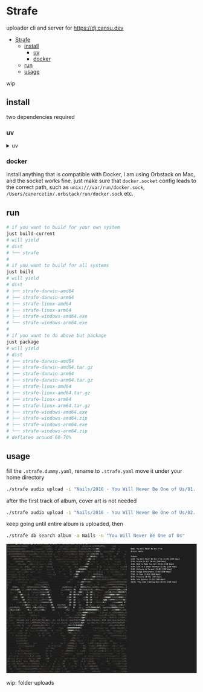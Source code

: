 # Strafe
uploader cli and server for https://dj.cansu.dev

- [Strafe](#strafe)
  - [install](#install)
    - [uv](#uv)
    - [docker](#docker)
  - [run](#run)
  - [usage](#usage)

wip

## install

two dependencies required 

### uv

<details>

<summary> uv </summary>

macos // linux
```bash
curl -LsSf https://astral.sh/uv/install.sh | sh
# inspect the script if you want to
curl -LsSf https://astral.sh/uv/install.sh | less
```
windows
```bash
powershell -ExecutionPolicy ByPass -c "irm https://astral.sh/uv/install.ps1 | iex"
# inspect the script if you want to
powershell -c "irm https://astral.sh/uv/install.ps1 | more"
```
if you dont want installation scripts just https://docs.astral.sh/uv/getting-started/installation/#installation-methods pick one, make sure `uv` binary is in path.


</details>

### docker

install anything that is compatible with Docker, I am using Orbstack on Mac, and the socket works fine. just make sure that `docker.socket` config leads to the correct path, such as `unix:///var/run/docker.sock`, `/Users/canercetin/.orbstack/run/docker.sock` etc.

## run

```bash
# if you want to build for your own system
just build-current
# will yield
# dist
# └── strafe
#
# if you want to build for all systems
just build
# will yield
# dist
# ├── strafe-darwin-amd64
# ├── strafe-darwin-arm64
# ├── strafe-linux-amd64
# ├── strafe-linux-arm64
# ├── strafe-windows-amd64.exe
# └── strafe-windows-arm64.exe
#
# if you want to do above but package 
just package
# will yield
# dist
# ├── strafe-darwin-amd64
# ├── strafe-darwin-amd64.tar.gz
# ├── strafe-darwin-arm64
# ├── strafe-darwin-arm64.tar.gz
# ├── strafe-linux-amd64
# ├── strafe-linux-amd64.tar.gz
# ├── strafe-linux-arm64
# ├── strafe-linux-arm64.tar.gz
# ├── strafe-windows-amd64.exe
# ├── strafe-windows-amd64.zip
# ├── strafe-windows-arm64.exe
# └── strafe-windows-arm64.zip
# deflates around 60-70%
```

## usage
fill the `.strafe.dummy.yaml`, rename to `.strafe.yaml` move it under your home directory

```bash
./strafe audio upload -i "Nails/2016 - You Will Never Be One of Us/01. You Will Never Be One of Us.mp3" -c folder.jpg
```
after the first track of album, cover art is not needed
```bash
./strafe audio upload -i "Nails/2016 - You Will Never Be One of Us/02. Friend to All.mp3"
```
keep going until entire album is uploaded, then
```bash
./strafe db search album -a Nails -n "You Will Never Be One of Us"
```

![alt text](./static/searchalbum.png)

wip: folder uploads